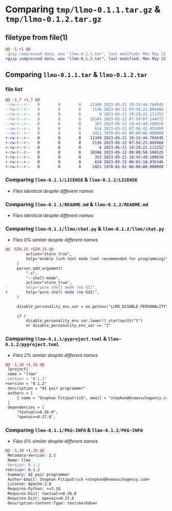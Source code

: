 # Comparing `tmp/llmo-0.1.1.tar.gz` & `tmp/llmo-0.1.2.tar.gz`

## filetype from file(1)

```diff
@@ -1 +1 @@
-gzip compressed data, was "llmo-0.1.1.tar", last modified: Mon May 22 07:56:42 2023, max compression
+gzip compressed data, was "llmo-0.1.2.tar", last modified: Mon May 22 08:01:10 2023, max compression
```

## Comparing `llmo-0.1.1.tar` & `llmo-0.1.2.tar`

### file list

```diff
@@ -1,7 +1,7 @@
--rw-r--r--   0        0        0    11349 2023-05-21 19:33:44.704545 llmo-0.1.1/LICENSE
--rw-r--r--   0        0        0     2136 2023-05-22 07:56:21.885668 llmo-0.1.1/README.md
--rw-r--r--   0        0        0        0 2023-05-21 19:29:22.111252 llmo-0.1.1/llmo/__init__.py
--rw-r--r--   0        0        0    18345 2023-05-22 07:50:07.144972 llmo-0.1.1/llmo/chat.py
--rw-r--r--   0        0        0      353 2023-05-21 18:43:49.180818 llmo-0.1.1/llmo/layout.css
--rw-r--r--   0        0        0      614 2023-05-22 07:56:42.452059 llmo-0.1.1/pyproject.toml
--rw-r--r--   0        0        0     2421 1970-01-01 00:00:00.000000 llmo-0.1.1/PKG-INFO
+-rw-r--r--   0        0        0    11349 2023-05-21 19:33:44.704545 llmo-0.1.2/LICENSE
+-rw-r--r--   0        0        0     2136 2023-05-22 07:56:21.885668 llmo-0.1.2/README.md
+-rw-r--r--   0        0        0        0 2023-05-21 19:29:22.111252 llmo-0.1.2/llmo/__init__.py
+-rw-r--r--   0        0        0    18346 2023-05-22 08:00:50.504525 llmo-0.1.2/llmo/chat.py
+-rw-r--r--   0        0        0      353 2023-05-21 18:43:49.180818 llmo-0.1.2/llmo/layout.css
+-rw-r--r--   0        0        0      614 2023-05-22 08:01:10.976346 llmo-0.1.2/pyproject.toml
+-rw-r--r--   0        0        0     2421 1970-01-01 00:00:00.000000 llmo-0.1.2/PKG-INFO
```

### Comparing `llmo-0.1.1/LICENSE` & `llmo-0.1.2/LICENSE`

 * *Files identical despite different names*

### Comparing `llmo-0.1.1/README.md` & `llmo-0.1.2/README.md`

 * *Files identical despite different names*

### Comparing `llmo-0.1.1/llmo/chat.py` & `llmo-0.1.2/llmo/chat.py`

 * *Files 0% similar despite different names*

```diff
@@ -520,15 +520,15 @@
         action="store_true",
         help="enable rich text mode (not recommended for programming)",
     )
     parser.add_argument(
         "-s",
         "--shell-mode",
         action="store_true",
-        help="pure shell mode (no UI)",
+        help="pure shell mode (no GUI)",
     )
 
     disable_personality_env_var = os.getenv("LLMO_DISABLE_PERSONALITY", "")
 
     if (
         disable_personality_env_var.lower().startswith("t")
         or disable_personality_env_var == "1"
```

### Comparing `llmo-0.1.1/pyproject.toml` & `llmo-0.1.2/pyproject.toml`

 * *Files 2% similar despite different names*

```diff
@@ -1,10 +1,10 @@
 [project]
 name = "llmo"
-version = "0.1.1"
+version = "0.1.2"
 description = "AI pair programmer"
 authors = [
     { name = "Stephan Fitzpatrick", email = "stephan@knowsuchagency.com" },
 ]
 dependencies = [
     "textual>=0.26.0",
     "openai>=0.27.6",
```

### Comparing `llmo-0.1.1/PKG-INFO` & `llmo-0.1.2/PKG-INFO`

 * *Files 0% similar despite different names*

```diff
@@ -1,10 +1,10 @@
 Metadata-Version: 2.1
 Name: llmo
-Version: 0.1.1
+Version: 0.1.2
 Summary: AI pair programmer
 Author-Email: Stephan Fitzpatrick <stephan@knowsuchagency.com>
 License: Apache-2.0
 Requires-Python: >=3.10
 Requires-Dist: textual>=0.26.0
 Requires-Dist: openai>=0.27.6
 Description-Content-Type: text/markdown
```

